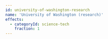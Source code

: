 ```yaml
---
id: university-of-washington-research
name: 'University of Washington (research)'
effects:
  - categoryId: science-tech
    fraction: 1
---
```

